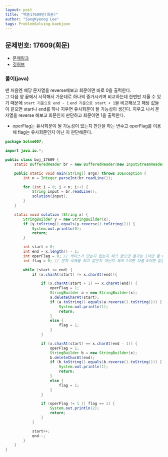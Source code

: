 ```yaml
---
layout: post
title: "백준17609번(회문)"
author: "SangKyenog Lee"
tags: ProblemSolving-baekjoon
---
```


## 문제번호: 17609(회문)
- [문제링크](https://www.acmicpc.net/problem/17609)
- [깃허브](https://github.com/sksk713/PS/blob/master/4%EC%A3%BC%EC%B0%A8/17609.java)

### 풀이(java)
맨 처음엔 해당 문자열을 reverse해보고 회문이면 바로 0을 출력한다.<br>
그 다음 양 끝에서 시작해서 가운데로 하나씩 증가시키며 비교하는데 한번만 지울 수 있기 때문에 `start 기준으로 end - 1` `end 기준으로 start + 1`을 비교해보고 해당 값들이 같으면 start나 end를 하나 지우면 유사회문이 될 가능성이 생긴다. 지우고 나서 문자열을 reverse 해보고 회문인지 판단하고 회문이면 1을 출력한다.
- operFlag는 유사회문이 될 가능성이 있는지 판단을 하는 변수고 operFlag를 이용해 flag는 유사회문인지 아닌 지 판단해준다.

```java
package Solve007;

import java.io.*;

public class boj_17609 {
    static BufferedReader br = new BufferedReader(new InputStreamReader(System.in));

    public static void main(String[] args) throws IOException {
        int n = Integer.parseInt(br.readLine());

        for (int i = 0; i < n; i++) {
            String input = br.readLine();
            solution(input);
        }
    }

    static void solution (String x) {
        StringBuilder y = new StringBuilder(x);
        if (y.toString().equals(y.reverse().toString())) {
            System.out.println(0);
            return;
        }

        int start = 0;
        int end = x.length() - 1;
        int operFlag = 0; // 케이스가 있는지 없는지 체크 없으면 불가능 1이면 함 0이면 안함
        int flag = 0; // 문자 삭제를 하고 같은지 아닌지 체크 1이면 다름 0이면 같음

        while (start <= end) {
            if (x.charAt(start) != x.charAt(end)){

                if (x.charAt(start + 1) == x.charAt(end)) {
                    operFlag = 1;
                    StringBuilder a = new StringBuilder(x);
                    a.deleteCharAt(start);
                    if (a.toString().equals(a.reverse().toString())) {
                        System.out.println(1);
                        return;
                    }
                    else {
                        flag = 1;
                    }
                }

                if (x.charAt(start) == x.charAt(end - 1)) {
                    operFlag = 1;
                    StringBuilder b = new StringBuilder(x);
                    b.deleteCharAt(end);
                    if (b.toString().equals(b.reverse().toString())) {
                        System.out.println(1);
                        return;
                    }
                    else {
                        flag = 1;
                    }
                }

                if (operFlag != 1 || flag == 1) {
                    System.out.println(2);
                    return;
                }
            }

            start++;
            end--;
        }
    }
}
```